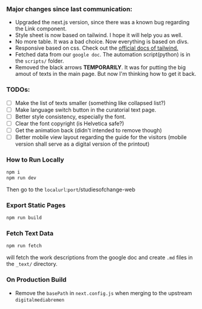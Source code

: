 ### Major changes since last communication:

- Upgraded the next.js version, since there was a known bug regarding the Link component.
- Style sheet is now based on tailwind. I hope it will help you as well.
- No more table. It was a bad choice. Now everything is based on divs.
- Responsive based on css. Check out the [official docs of tailwind.](https://tailwindcss.com/docs/responsive-design)
- Fetched data from our `google doc`. The automation script(python) is in the `scripts/` folder.
- Removed the black arrows **TEMPORARILY**. It was for putting the big amout of texts in the main page. But now I'm thinking how to get it back.

### TODOs:
 - [ ] Make the list of texts smaller (something like collapsed list?)
 - [ ] Make language switch button in the curatorial text page.
 - [ ] Better style consistency, especially the font.
 - [ ] Clear the font copyright (is Helvetica safe?)
 - [ ] Get the animation back (didn't intended to remove though)
 - [ ] Better mobile view layout regarding the guide for the visitors (mobile version shall serve as a digital version of the printout)

### How to Run Locally

```bash
npm i
npm run dev
```
Then go to the `localurl`:`port`/studiesofchange-web

### Export Static Pages
```bash
npm run build
```

### Fetch Text Data
```bash
npm run fetch
```
will fetch the work descriptions from the google doc and create `.md` files in the `_text/` directory.

### On Production Build
- Remove the `basePath` in `next.config.js` when merging to the upstream `digitalmediabremen`
